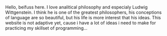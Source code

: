 Hello, beifuss here. 
I love analitical philosophy and especialy Ludwig Wittgenstein. 
I think he is one of the greatest philosophers, his conceptions of language
are so beautiful, but his life is more interest that his ideas. 
This website is not adaptive yet, cause i have a lot of ideas i need to make 
for practicing my skillset of programming...
